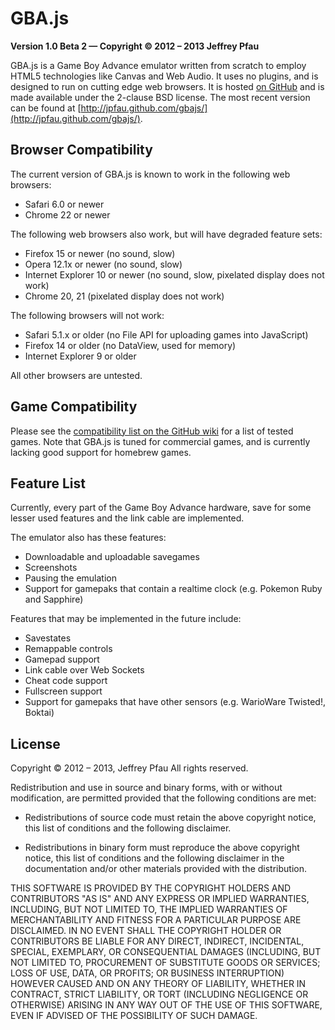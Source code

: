 GBA.js
======
**Version 1.0 Beta 2 — Copyright © 2012 – 2013 Jeffrey Pfau**

GBA.js is a Game Boy Advance emulator written from scratch to employ HTML5 technologies like Canvas and Web Audio. It uses no plugins, and is designed to run on cutting edge web browsers. It is hosted [on GitHub](https://github.com/jpfau/gbajs) and is made available under the 2-clause BSD license. The most recent version can be found at [http://jpfau.github.com/gbajs/](http://jpfau.github.com/gbajs/).

## Browser Compatibility
The current version of GBA.js is known to work in the following web browsers:

* Safari 6.0 or newer
* Chrome 22 or newer

The following web browsers also work, but will have degraded feature sets:

* Firefox 15 or newer (no sound, slow)
* Opera 12.1x or newer (no sound, slow)
* Internet Explorer 10 or newer (no sound, slow, pixelated display does not work)
* Chrome 20, 21 (pixelated display does not work)

The following browsers will not work:

* Safari 5.1.x or older (no File API for uploading games into JavaScript)
* Firefox 14 or older (no DataView, used for memory)
* Internet Explorer 9 or older

All other browsers are untested.

## Game Compatibility
Please see the [compatibility list on the GitHub wiki](https://github.com/jpfau/gbajs/wiki/Compatibility-List) for a list of tested games. Note that GBA.js is tuned for commercial games, and is currently lacking good support for homebrew games.

## Feature List
Currently, every part of the Game Boy Advance hardware, save for some lesser used features and the link cable are implemented.

The emulator also has these features:

* Downloadable and uploadable savegames
* Screenshots
* Pausing the emulation
* Support for gamepaks that contain a realtime clock (e.g. Pokemon Ruby and Sapphire)

Features that may be implemented in the future include:

* Savestates
* Remappable controls
* Gamepad support
* Link cable over Web Sockets
* Cheat code support
* Fullscreen support
* Support for gamepaks that have other sensors (e.g. WarioWare Twisted!, Boktai)

## License
Copyright © 2012 – 2013, Jeffrey Pfau
All rights reserved.

Redistribution and use in source and binary forms, with or without
modification, are permitted provided that the following conditions are met:

* Redistributions of source code must retain the above copyright notice, this
  list of conditions and the following disclaimer.

* Redistributions in binary form must reproduce the above copyright notice,
  this list of conditions and the following disclaimer in the documentation
  and/or other materials provided with the distribution.

THIS SOFTWARE IS PROVIDED BY THE COPYRIGHT HOLDERS AND CONTRIBUTORS "AS IS"
AND ANY EXPRESS OR IMPLIED WARRANTIES, INCLUDING, BUT NOT LIMITED TO, THE
IMPLIED WARRANTIES OF MERCHANTABILITY AND FITNESS FOR A PARTICULAR PURPOSE
ARE DISCLAIMED. IN NO EVENT SHALL THE COPYRIGHT HOLDER OR CONTRIBUTORS BE
LIABLE FOR ANY DIRECT, INDIRECT, INCIDENTAL, SPECIAL, EXEMPLARY, OR
CONSEQUENTIAL DAMAGES (INCLUDING, BUT NOT LIMITED TO, PROCUREMENT OF
SUBSTITUTE GOODS OR SERVICES; LOSS OF USE, DATA, OR PROFITS; OR BUSINESS
INTERRUPTION) HOWEVER CAUSED AND ON ANY THEORY OF LIABILITY, WHETHER IN
CONTRACT, STRICT LIABILITY, OR TORT (INCLUDING NEGLIGENCE OR OTHERWISE)
ARISING IN ANY WAY OUT OF THE USE OF THIS SOFTWARE, EVEN IF ADVISED OF THE
POSSIBILITY OF SUCH DAMAGE.
